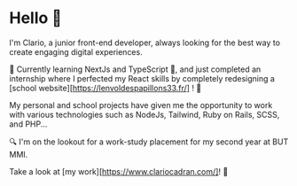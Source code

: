 # Hello 👋

I'm Clario, a junior front-end developer, always looking for the best way to create engaging digital experiences.

🌱 Currently learning NextJs and TypeScript 🚀, and just completed an internship where I perfected my React skills by completely redesigning a [school website][https://lenvoldespapillons33.fr/] ! 💼

My personal and school projects have given me the opportunity to work with various technologies such as NodeJs, Tailwind, Ruby on Rails, SCSS, and PHP...

🔍 I'm on the lookout for a work-study placement for my second year at BUT MMI.

Take a look at [my work][https://www.clariocadran.com/]! 👀
